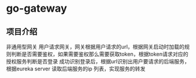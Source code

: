 # go-gateway

## 项目介绍
非通用型网关
用户请求网关，网关根据用户请求的url，根据网关启动时加载的规则判断是否需要鉴权，如果需要鉴权那么需要获取token，根据token请求对应的授权服务判断是否登录
成功识别登录后，根据url识别出用户要请求的后端服务，根据eureka server 读取后端服务的ip 列表，实现服务的转发


